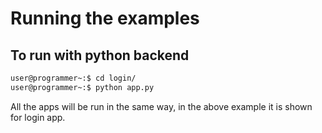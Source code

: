 # Running the examples

## To run with python backend

```bash
user@programmer~:$ cd login/
user@programmer~:$ python app.py
```

All the apps will be run in the same way, in the above example it is shown for login app.